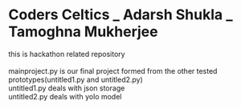 # Coders Celtics _ Adarsh Shukla _ Tamoghna Mukherjee
this is hackathon related repository 
<br>
<br>
mainproject.py is our final project formed from the other tested prototypes(untitled1.py and untitled2.py)
<br>
untitled1.py deals with json storage <br>
untitled2.py deals with yolo model
